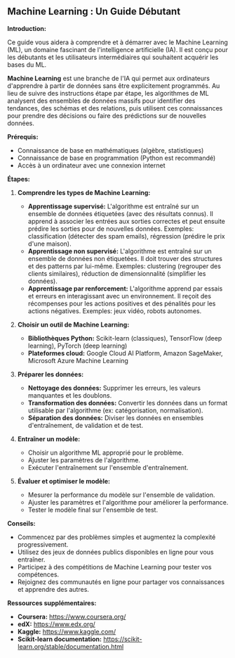 ## Machine Learning : Un Guide Débutant

**Introduction:**

Ce guide vous aidera à comprendre et à démarrer avec le Machine Learning (ML), un domaine fascinant de l'intelligence artificielle (IA). Il est conçu pour les débutants et les utilisateurs intermédiaires qui souhaitent acquérir les bases du ML.

**Machine Learning** est une branche de l'IA qui permet aux ordinateurs d'apprendre à partir de données sans être explicitement programmés. Au lieu de suivre des instructions étape par étape, les algorithmes de ML analysent des ensembles de données massifs pour identifier des tendances, des schémas et des relations, puis utilisent ces connaissances pour prendre des décisions ou faire des prédictions sur de nouvelles données.

**Prérequis:**

* Connaissance de base en mathématiques (algèbre, statistiques)
* Connaissance de base en programmation (Python est recommandé)
* Accès à un ordinateur avec une connexion internet

**Étapes:**

1. **Comprendre les types de Machine Learning:**

   * **Apprentissage supervisé:** L'algorithme est entraîné sur un ensemble de données étiquetées (avec des résultats connus). Il apprend à associer les entrées aux sorties correctes et peut ensuite prédire les sorties pour de nouvelles données. Exemples: classification (détecter des spam emails), régression (prédire le prix d'une maison).
   * **Apprentissage non supervisé:** L'algorithme est entraîné sur un ensemble de données non étiquetées. Il doit trouver des structures et des patterns par lui-même. Exemples: clustering (regrouper des clients similaires), réduction de dimensionnalité (simplifier les données).
   * **Apprentissage par renforcement:** L'algorithme apprend par essais et erreurs en interagissant avec un environnement. Il reçoit des récompenses pour les actions positives et des pénalités pour les actions négatives. Exemples: jeux vidéo, robots autonomes.

2. **Choisir un outil de Machine Learning:**

   * **Bibliothèques Python:** Scikit-learn (classiques), TensorFlow (deep learning), PyTorch (deep learning)
   * **Plateformes cloud:** Google Cloud AI Platform, Amazon SageMaker, Microsoft Azure Machine Learning

3. **Préparer les données:**

   * **Nettoyage des données:** Supprimer les erreurs, les valeurs manquantes et les doublons.
   * **Transformation des données:** Convertir les données dans un format utilisable par l'algorithme (ex: catégorisation, normalisation).
   * **Séparation des données:** Diviser les données en ensembles d'entraînement, de validation et de test.

4. **Entraîner un modèle:**

   * Choisir un algorithme ML approprié pour le problème.
   * Ajuster les paramètres de l'algorithme.
   * Exécuter l'entraînement sur l'ensemble d'entraînement.

5. **Évaluer et optimiser le modèle:**

   * Mesurer la performance du modèle sur l'ensemble de validation.
   * Ajuster les paramètres et l'algorithme pour améliorer la performance.
   * Tester le modèle final sur l'ensemble de test.

**Conseils:**

* Commencez par des problèmes simples et augmentez la complexité progressivement.
* Utilisez des jeux de données publics disponibles en ligne pour vous entraîner.
* Participez à des compétitions de Machine Learning pour tester vos compétences.
* Rejoignez des communautés en ligne pour partager vos connaissances et apprendre des autres.

**Ressources supplémentaires:**

* **Coursera:** https://www.coursera.org/
* **edX:** https://www.edx.org/
* **Kaggle:** https://www.kaggle.com/
* **Scikit-learn documentation:** https://scikit-learn.org/stable/documentation.html



